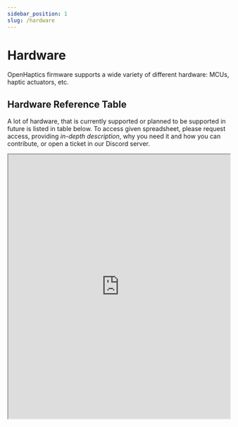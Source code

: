 ```yaml
---
sidebar_position: 1
slug: /hardware
---
```


# Hardware

OpenHaptics firmware supports a wide variety of different hardware: MCUs, haptic actuators, etc.

## Hardware Reference Table

A lot of hardware, that is currently supported or planned to be supported in future is listed in table below. 
To access given spreadsheet, please request access, providing *in-depth description*, why you need it and how you can contribute, or open a ticket in our Discord server.

<iframe width="100%" height="600px" src="https://docs.google.com/spreadsheets/d/e/2PACX-1vRjbosAJk6lEHvdFQiDmuXOphiZpmvje1Pfx7dbqFz15gDO6Xr4QPfR5Vgg0AyJC6I0_6RUlHY5eCod/pubhtml?widget=true&amp;headers=false"></iframe>